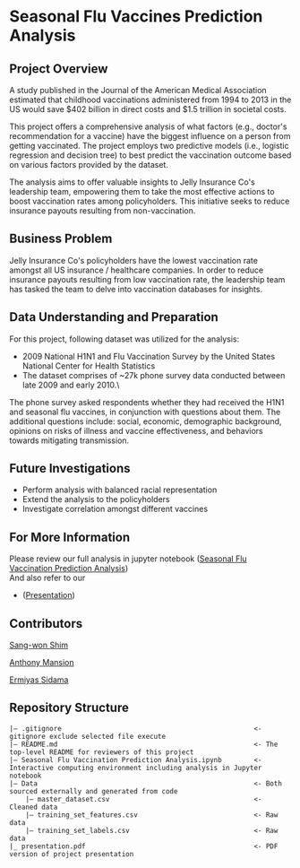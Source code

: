 # Seasonal Flu Vaccines Prediction Analysis
## Project Overview
A study published in the Journal of the American Medical Association estimated that childhood vaccinations administered from 1994 to 2013 in the US would save $402 billion in direct costs and $1.5 trillion in societal costs.

This project offers a comprehensive analysis of what factors (e.g., doctor's recommendation for a vaccine) have the biggest influence on a person from getting vaccinated. The project employs two predictive models (i.e., logistic regression and decision tree) to best predict the vaccination outcome based on various factors provided by the dataset.

The analysis aims to offer valuable insights to Jelly Insurance Co's leadership team, empowering them to take the most effective actions to boost vaccination rates among policyholders. This initiative seeks to reduce insurance payouts resulting from non-vaccination.
## Business Problem
Jelly Insurance Co's policyholders have the lowest vaccination rate amongst all US insurance / healthcare companies. In order to reduce insurance payouts resulting from low vaccination rate, the leadership team has tasked the team to delve into vaccination databases for insights.
## Data Understanding and Preparation
For this project, following dataset was utilized for the analysis:

- 2009 National H1N1 and Flu Vaccination Survey by the United States National Center for Health Statistics
- The dataset comprises of ~27k phone survey data conducted between late 2009 and early 2010.\
  
The phone survey asked respondents whether they had received the H1N1 and seasonal flu vaccines, in conjunction with questions about them. The additional questions include: social, economic, demographic background, opinions on risks of illness and vaccine effectiveness, and behaviors towards mitigating transmission.

## Future Investigations

  - Perform analysis with balanced racial representation
  - Extend the analysis to the policyholders
  - Investigate correlation amongst different vaccines
## For More Information
Please review our full analysis in jupyter notebook ([Seasonal Flu Vaccination Prediction Analysis](https://github.com/MansionAnthony/Seasonal-FLU-Vaccine-Prediction_Analysis/blob/Main/Seasonal%20Flu%20Vaccination%20Prediction%20Analysis.ipynb))\
And also refer to our 
- ([Presentation](https://github.com/MansionAnthony/Seasonal-FLU-Vaccine-Prediction_Analysis/blob/Main/presentation.pdf)) 

## Contributors

[Sang-won Shim](https://github.com/sangwon224)

[Anthony Mansion](https://github.com/MansionAnthony)

[Ermiyas Sidama](https://github.com/ermiyas-sidama)

## Repository Structure
```
|— .gitignore                                                <- gitignore exclude selected file execute
|— README.md                                                 <- The top-level README for reviewers of this project
|— Seasonal Flu Vaccination Prediction Analysis.ipynb        <- Interactive computing environment including analysis in Jupyter notebook
|— Data                                                      <- Both sourced externally and generated from code
    |— master_dataset.csv                                    <- Cleaned data
    |— training_set_features.csv                             <- Raw data
    |— training_set_labels.csv                               <- Raw data
|_ presentation.pdf                                          <- PDF version of project presentation
```

